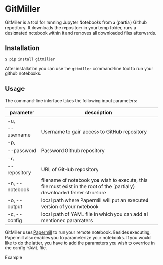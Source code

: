 
# GitMiller

GitMiller is a tool for running Jupyter Notebooks from a (partial) Github repository. It downloads the repository in your temp folder, runs a designated notebook within it and removes all downloaded files afterwards.

## Installation

`$ pip install gitmiller`

After installation you can use the `gitmiller` command-line tool to run your github notebooks.

## Usage

The command-line interface takes the following input parameters:

| parameter | description |
| --- | --- |
| -u,
--username | Username to gain access to GitHub repository |
| -p,
--password | Password Github repository |
| -r,
--repository | URL of GitHub repository |
| -n, --notebook | filename of notebook you wish to execute, this file must exist in the root of the (partially) downloaded folder structure.|
| -o, --output | local path where Papermill will put an executed version of your notebook |
| -c, --config | local path of YAML file in which you can add all mentioned paramaters |

GitMiller uses [Papermill](https://github.com/nteract/papermill) to run your remote notebook. Besides executing, Papermill also enables you to parameterize your notebooks. If you would like to do the latter, you have to add the parameters you wish to override in the config YAML file.

Example